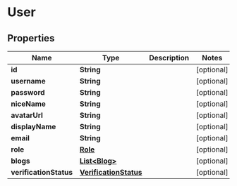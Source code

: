 

# User

## Properties

Name | Type | Description | Notes
------------ | ------------- | ------------- | -------------
**id** | **String** |  |  [optional]
**username** | **String** |  |  [optional]
**password** | **String** |  |  [optional]
**niceName** | **String** |  |  [optional]
**avatarUrl** | **String** |  |  [optional]
**displayName** | **String** |  |  [optional]
**email** | **String** |  |  [optional]
**role** | [**Role**](Role.md) |  |  [optional]
**blogs** | [**List&lt;Blog&gt;**](Blog.md) |  |  [optional]
**verificationStatus** | [**VerificationStatus**](VerificationStatus.md) |  |  [optional]




